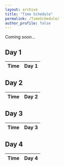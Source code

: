 ```yaml
---
layout: archive
title: "Time Schedule"
permalink: /TimeSchedule/
author_profile: false
---
```


Coming soon...

Day 1
-----

| Time         | Day 1                 |
|--------------|-----------------------|



Day 2
-----

| Time         | Day 2                      |
|--------------|----------------------------|

Day 3
-----

| Time         | Day 3                 |
|--------------|-----------------------|


Day 4
-----

| Time         | Day 4                 |
|--------------|-----------------------|


